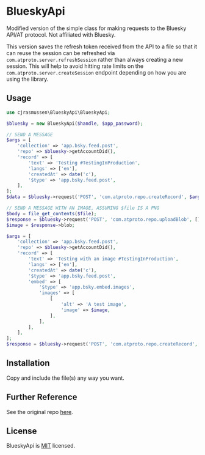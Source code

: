 # BlueskyApi

Modified version of the simple class for making requests to the Bluesky API/AT protocol.  Not affiliated with Bluesky.

This version saves the refresh token received from the API to a file so that it can reuse the session can be refreshed via `com.atproto.server.refreshSession` rather than always creating a new session. This will help to avoid hitting rate limits on the `com.atproto.server.createSession` endpoint depending on how you are using the library.

## Usage

```php
use cjrasmussen\BlueskyApi\BlueskyApi;

$bluesky = new BlueskyApi($handle, $app_password);

// SEND A MESSAGE
$args = [
	'collection' => 'app.bsky.feed.post',
	'repo' => $bluesky->getAccountDid(),
	'record' => [
		'text' => 'Testing #TestingInProduction',
		'langs' => ['en'],
		'createdAt' => date('c'),
		'$type' => 'app.bsky.feed.post',
	],
];
$data = $bluesky->request('POST', 'com.atproto.repo.createRecord', $args);

// SEND A MESSAGE WITH AN IMAGE, ASSUMING $file IS A PNG
$body = file_get_contents($file);
$response = $bluesky->request('POST', 'com.atproto.repo.uploadBlob', [], $body, 'image/png');
$image = $response->blob;

$args = [
	'collection' => 'app.bsky.feed.post',
	'repo' => $bluesky->getAccountDid(),
	'record' => [
		'text' => 'Testing with an image #TestingInProduction',
		'langs' => ['en'],
		'createdAt' => date('c'),
		'$type' => 'app.bsky.feed.post',
		'embed' => [
			'$type' => 'app.bsky.embed.images',
			'images' => [
				[
					'alt' => 'A test image',
					'image' => $image,
				],
			],
		],
	],
];
$response = $bluesky->request('POST', 'com.atproto.repo.createRecord', $args);
```

## Installation

Copy and include the file(s) any way you want.

## Further Reference

See the original repo [here](https://github.com/cjrasmussen/BlueskyApi).

## License

BlueskyApi is [MIT](http://opensource.org/licenses/MIT) licensed.
